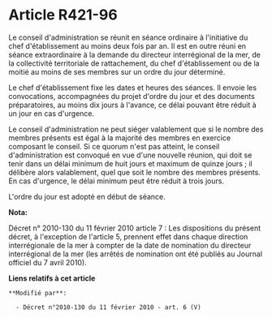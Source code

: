 # Article R421-96

Le conseil d'administration se réunit en séance ordinaire à l'initiative du chef d'établissement au moins deux fois par an.
Il est en outre réuni en séance extraordinaire à la demande du    directeur interrégional de la mer, de la collectivité
territoriale de rattachement, du chef d'établissement ou de la moitié au moins de ses membres sur un ordre du jour
déterminé. 

Le chef d'établissement fixe les dates et heures des séances. Il envoie les convocations, accompagnées du projet d'ordre du
jour et des documents préparatoires, au moins dix jours à l'avance, ce délai pouvant être réduit à un jour en cas d'urgence. 

Le conseil d'administration ne peut siéger valablement que si le nombre des membres présents est égal à la majorité des
membres en exercice composant le conseil. Si ce quorum n'est pas atteint, le conseil d'administration est convoqué en vue
d'une nouvelle réunion, qui doit se tenir dans un délai minimum de huit jours et maximum de quinze jours ; il délibère alors
valablement, quel que soit le nombre des membres présents. En cas d'urgence, le délai minimum peut être réduit à trois jours.

L'ordre du jour est adopté en début de séance.

**Nota:**

Décret n° 2010-130 du 11 février 2010 article 7 : Les dispositions du présent décret, à l'exception de l'article 5, prennent
effet dans chaque direction interrégionale de la mer à compter de la date de nomination du directeur interrégional de la mer
(les arrêtés de nomination ont été publiés au Journal officiel du 7 avril 2010).

**Liens relatifs à cet article**

	**Modifié par**:

	  - Décret n°2010-130 du 11 février 2010 - art. 6 (V)
